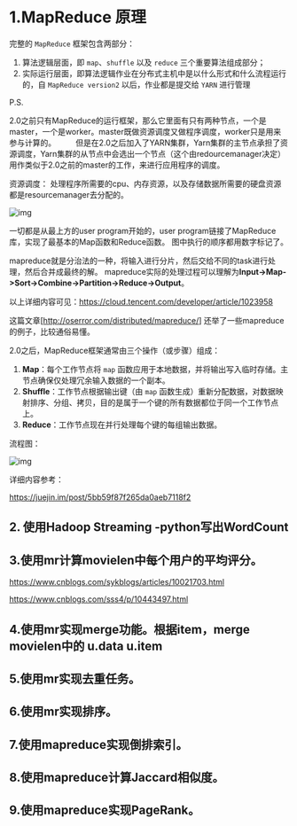 # 1.MapReduce 原理

完整的 `MapReduce` 框架包含两部分：

1. 算法逻辑层面，即 `map`、`shuffle` 以及 `reduce` 三个重要算法组成部分；
2. 实际运行层面，即算法逻辑作业在分布式主机中是以什么形式和什么流程运行的，自 `MapReduce version2` 以后，作业都是提交给 `YARN` 进行管理

P.S.

2.0之前只有MapReduce的运行框架，那么它里面有只有两种节点，一个是master，一个是worker。master既做资源调度又做程序调度，worker只是用来参与计算的。 　　  但是在2.0之后加入了YARN集群，Yarn集群的主节点承担了资源调度，Yarn集群的从节点中会选出一个节点（这个由redourcemanager决定）用作类似于2.0之前的master的工作，来进行应用程序的调度。

资源调度： 处理程序所需要的cpu、内存资源，以及存储数据所需要的硬盘资源都是resourcemanager去分配的。

![img](https://ask.qcloudimg.com/http-save/yehe-1195962/ppsamstmy5.png?imageView2/2/w/1620)

一切都是从最上方的user program开始的，user program链接了MapReduce库，实现了最基本的Map函数和Reduce函数。
图中执行的顺序都用数字标记了。

mapreduce就是分治法的一种，将输入进行分片，然后交给不同的task进行处理，然后合并成最终的解。 
mapreduce实际的处理过程可以理解为**Input->Map->Sort->Combine->Partition->Reduce->Output**。

以上详细内容可见：<https://cloud.tencent.com/developer/article/1023958> 

这篇文章[<http://oserror.com/distributed/mapreduce/>] 还举了一些mapreduce的例子，比较通俗易懂。



2.0之后，MapReduce框架通常由三个操作（或步骤）组成：

1. **Map**：每个工作节点将 `map` 函数应用于本地数据，并将输出写入临时存储。主节点确保仅处理冗余输入数据的一个副本。
2. **Shuffle**：工作节点根据输出键（由 `map` 函数生成）重新分配数据，对数据映射排序、分组、拷贝，目的是属于一个键的所有数据都位于同一个工作节点上。
3. **Reduce**：工作节点现在并行处理每个键的每组输出数据。

流程图：

![img](https://user-gold-cdn.xitu.io/2018/10/4/1663d77230e1bbd5?imageView2/0/w/1280/h/960/format/webp/ignore-error/1)

详细内容参考：

<https://juejin.im/post/5bb59f87f265da0aeb7118f2>



## 2. 使用Hadoop Streaming -python写出WordCount



## 3.使用mr计算movielen中每个用户的平均评分。



<https://www.cnblogs.com/sykblogs/articles/10021703.html>

<https://www.cnblogs.com/sss4/p/10443497.html>



## 4.使用mr实现merge功能。根据item，merge movielen中的 u.data u.item



## 5.使用mr实现去重任务。



## 6.使用mr实现排序。



## 7.使用mapreduce实现倒排索引。



## 8.使用mapreduce计算Jaccard相似度。



## 9.使用mapreduce实现PageRank。